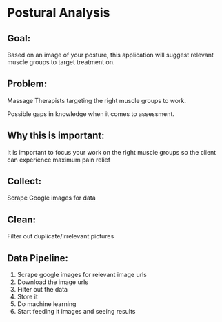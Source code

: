 # Postural Analysis

## Goal:

Based on an image of your posture, this application will suggest relevant muscle groups to target treatment on.

## Problem:

Massage Therapists targeting the right muscle groups to work.

Possible gaps in knowledge when it comes to assessment.

## Why this is important:

It is important to focus your work on the right muscle groups so the client can experience maximum pain relief

## Collect:

Scrape Google images for data

## Clean:

Filter out duplicate/irrelevant pictures

## Data Pipeline:

1. Scrape google images for relevant image urls
2. Download the image urls
3. Filter out the data
4. Store it
5. Do machine learning
6. Start feeding it images and seeing results
